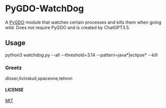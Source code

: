 # PyGDO-WatchDog

A [PyGDO](https://github.com/gizmore/pygdo)
 module that watches certain processes and kills them when going wild.
Does not require PyGDO and is created by ChatGPT3.5.

## Usage

python3 watchdog.py --all --threshold=3.14 --pattern=java*|eclipse* --kill


### Greetz

dloser,livinskull,spaceone,tehron


#### LICENSE

[MIT](./LICENSE)
